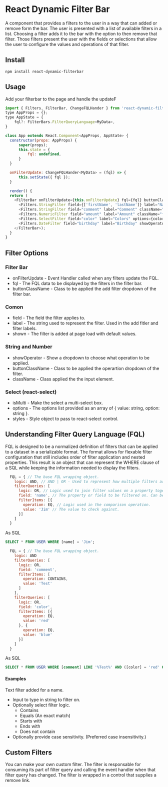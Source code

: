 # React Dynamic Filter Bar
A component that provides a filters to the user in a way that can added or 
remove form the bar. The user is presented with a list of available filters 
in a list.  Choosing a filter adds it to the bar with the option to then
remove that filter.  Those filters present the user with the fields or selections
that allow the user to configure the values and operations of that filter.

## Install
``` 
npm install react-dynamic-filterbar
```

## Usage
Add your filterbar to the page and handle the updateF

``` javascript
import { Filters, FilterBar, ChangeFQLHander } from 'react-dynamic-filterbar';
type AppProps = {};
type AppState = {
    fql?: FilterBars.FilterQueryLanguage<MyData>,
}

class App extends React.Component<AppProps, AppState> {
  constructor(props: AppProps) {
      super(props);
      this.state = {
          fql: undefined,
      }
  }

  onFilterUpdate: ChangeFQLHander<MyData> = (fql) => {
      this.setState({ fql });
  }

  render() {
  return (
    <FilterBar onFilterUpdate={this.onFilterUpdate} fql={fql} buttonClassName="btn">
      <Filters.StringFilter field={['firstName', 'lastName']} label="Name" className="form-control" buttonClassName="btn btn-primary" />
      <Filters.StringFilter field="comment" label="Comment" className="form-control" buttonClassName="btn btn-primary" showOperator />
      <Filters.NumericFilter field="amount" label="Amount" className="form-control" />
      <Filters.SelectFilter field="color" label="Colors" options={colorOptions} styles={customStyles} isMulti />
      <Filters.DateFilter field="birthday" label="Birthday" showOperator buttonClassName="btn btn-primary" shown/>
    </FilterBar>);
  }
}
```

## Filter Options
### Filter Bar
- onFilterUpdate - Event Handler called when any filters update the FQL.
- fql - The FQL data to be displayed by the filters in the filter bar.
- buttonClassName - Class to be applied the add filter dropdown of the filter bar.
### Comon
- field - The field the filter applies to.
- label - The string used to represent the filter. Used in the add fitler and filter labels.
- shown - The filter is added at page load with default values.
### String and Number
- showOperator - Show a dropdown to choose what operation to be applied.
- buttonClassName - Class to be applied the operartion dropdown of the filter.
- className - Class applied the the input element.
### Select (react-select)
- isMulti - Make the select a multi-select box.
- options - The options list provided as an array of { value: string, option: string }.
- styles - Style object to pass to react-select control.

## Understanding Filter Query Language (FQL)
FQL is designed to be a normalized definition of filters that can be applied to a dataset in a serializable format.  The format
allows for flexable filter configuration that still includes order of filter application and nested properties. This result is an
object that can represent the WHERE clause of a SQL while keeping the information needed to display the filters.

``` javascript
  FQL = { // The base FQL wrapping object.
    logic: AND, // AND | OR - Used to represent how multiple filters are grouped together. (Default: AND)
    filterQueries: [ 
      logic: OR, // Logic used to join filter values on a property together and multiple filters.
      field: 'name', // The property or field to be filtered on. Can be array of fields or nested fields. ex ['user.firstName', 'user.lastName']
      filterItems: [{
        operation: EQ, // Logic used in the comparison operation.
        value: 'Jim' // The value to check against.
      }]
    ]
  }
```
As SQL
``` sql
SELECT * FROM USER WHERE [name] = 'Jim';
```

``` javascript
  FQL = { // The base FQL wrapping object.
    logic: AND
    filterQueries: [ 
      logic: OR,
      field: 'comment',
      filterItems: [
        operation: CONTAINS,
        value: 'Test'
      ]
    ],
    filterQueries: [ 
      logic: OR,
      field: 'color',
      filterItems: [{
        operation: EQ,
        value: 'red'
      }, {
        operation: EQ,
        value: 'blue'
      }]
    ]
  }
```
As SQL
``` sql
SELECT * FROM USER WHERE [comment] LIKE '%Test%' AND ([color] = 'red' OR [color] = 'blue');
```

#### Examples
Text filter added for a name.
- Input to type in string to filter on.
- Optionally select filter logic.
  - Contains
  - Equals (An exact match)
  - Starts with
  - Ends with
  - Does not contain
- Optionally provide case sensitivity.  (Preferred case insensitivity.)

## Custom Filters
You can make your own custom filter. The filter is responsable for consuming its part of filter query and calling the event handler when that filter query has changed.  The filter is wrapped in a control that supplies a remove link.